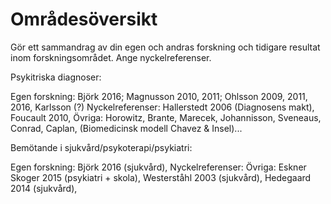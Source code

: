 # Områdesöversikt 

Gör ett sammandrag av din egen och andras forskning och tidigare resultat inom forskningsområdet. Ange nyckelreferenser. 

Psykitriska diagnoser:

Egen forskning: Björk 2016; Magnusson 2010, 2011; Ohlsson 2009, 2011, 2016, Karlsson (?)
Nyckelreferenser: Hallerstedt 2006 (Diagnosens makt), Foucault 2010, 
Övriga: Horowitz, Brante, Marecek, Johannisson, Sveneaus, Conrad, Caplan, (Biomedicinsk modell Chavez & Insel)...

Bemötande i sjukvård/psykoterapi/psykiatri:

Egen forskning: Björk 2016 (sjukvård), 
Nyckelreferenser: 
Övriga: Eskner Skoger 2015 (psykiatri + skola), Westerståhl 2003 (sjukvård), Hedegaard 2014 (sjukvård), 




